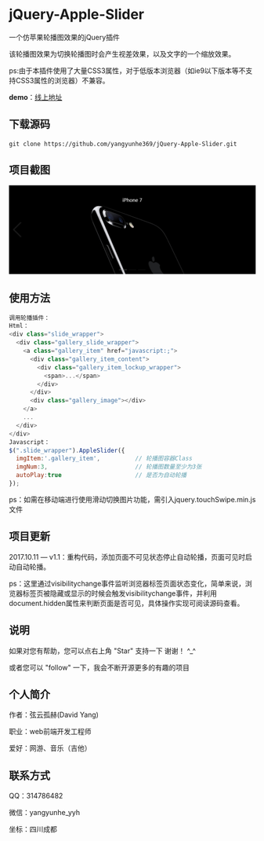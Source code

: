 # jQuery-Apple-Slider
一个仿苹果轮播图效果的jQuery插件

该轮播图效果为切换轮播图时会产生视差效果，以及文字的一个缩放效果。

ps:由于本插件使用了大量CSS3属性，对于低版本浏览器（如ie9以下版本等不支持CSS3属性的浏览器）不兼容。

**demo**：[线上地址](https://yangyunhe369.github.io/jQuery-Apple-Slider/)

## 下载源码

```
git clone https://github.com/yangyunhe369/jQuery-Apple-Slider.git
```
## 项目截图
![cover](images/cover.png)

## 使用方法

``` javascript
调用轮播插件：
Html：
<div class="slide_wrapper">
  <div class="gallery_slide_wrapper">
    <a class="gallery_item" href="javascript:;">
      <div class="gallery_item_content">
        <div class="gallery_item_lockup_wrapper">
          <span>...</span>
        </div>
      </div>
      <div class="gallery_image"></div>
    </a>
    ...
  </div>
</div>
Javascript：
$(".slide_wrapper").AppleSlider({
  imgItem:'.gallery_item',          // 轮播图容器Class
  imgNum:3,                         // 轮播图数量至少为3张
  autoPlay:true                     // 是否为自动轮播
});
```

ps：如需在移动端进行使用滑动切换图片功能，需引入jquery.touchSwipe.min.js文件

## 项目更新

2017.10.11 — v1.1：重构代码，添加页面不可见状态停止自动轮播，页面可见时启动自动轮播。

ps：这里通过visibilitychange事件监听浏览器标签页面状态变化，简单来说，浏览器标签页被隐藏或显示的时候会触发visibilitychange事件，并利用document.hidden属性来判断页面是否可见，具体操作实现可阅读源码查看。

## 说明

如果对您有帮助，您可以点右上角 "Star" 支持一下 谢谢！ ^_^

或者您可以 "follow" 一下，我会不断开源更多的有趣的项目

## 个人简介
作者：弦云孤赫(David Yang)

职业：web前端开发工程师

爱好：网游、音乐（吉他）

## 联系方式
QQ：314786482

微信：yangyunhe_yyh

坐标：四川成都

